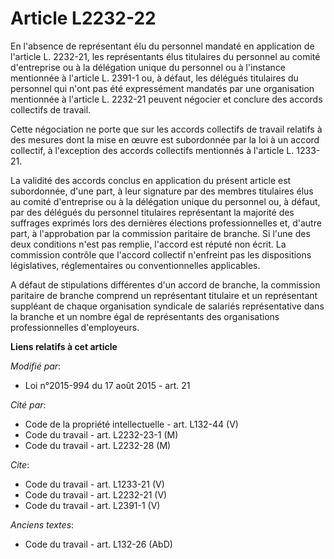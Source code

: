 # Article L2232-22

En l'absence de représentant élu du personnel mandaté en application de l'article L. 2232-21, les représentants élus
titulaires du personnel au comité d'entreprise ou à la délégation unique du personnel ou à l'instance mentionnée à l'article
L. 2391-1 ou, à défaut, les délégués titulaires du personnel qui n'ont pas été expressément mandatés par une organisation
mentionnée à l'article L. 2232-21 peuvent négocier et conclure des accords collectifs de travail. 

Cette négociation ne porte que sur les accords collectifs de travail relatifs à des mesures dont la mise en œuvre est
subordonnée par la loi à un accord collectif, à l'exception des accords collectifs mentionnés à l'article L. 1233-21. 

La validité des accords conclus en application du présent article est subordonnée, d'une part, à leur signature par des
membres titulaires élus au comité d'entreprise ou à la délégation unique du personnel ou, à défaut, par des délégués du
personnel titulaires représentant la majorité des suffrages exprimés lors des dernières élections professionnelles et,
d'autre part, à l'approbation par la commission paritaire de branche. Si l'une des deux conditions n'est pas remplie,
l'accord est réputé non écrit. La commission contrôle que l'accord collectif n'enfreint pas les dispositions législatives,
réglementaires ou conventionnelles applicables. 

A défaut de stipulations différentes d'un accord de branche, la commission paritaire de branche comprend un représentant
titulaire et un représentant suppléant de chaque organisation syndicale de salariés représentative dans la branche et un
nombre égal de représentants des organisations professionnelles d'employeurs.

**Liens relatifs à cet article**

_Modifié par_:

  - Loi n°2015-994 du 17 août 2015 - art. 21

_Cité par_:

  - Code de la propriété intellectuelle - art. L132-44 (V)
  - Code du travail - art. L2232-23-1 (M)
  - Code du travail - art. L2232-28 (M)

_Cite_:

  - Code du travail - art. L1233-21 (V)
  - Code du travail - art. L2232-21 (V)
  - Code du travail - art. L2391-1 (V)

_Anciens textes_:

  - Code du travail - art. L132-26 (AbD)
